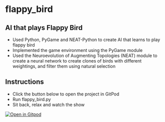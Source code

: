 # flappy_bird
## AI that plays Flappy Bird 

* Used Python, PyGame and NEAT-Python to create AI that learns to play flappy bird
* Implemented the game environment using the PyGame module
* Used the Neuroevolution of Augmenting Topologies (NEAT) module to create a neural network to create clones of birds with different weightings, and filter them using natural selection

## Instructions
 * Click the button below to open the project in GitPod
 * Run flappy_bird.py
 * Sit back, relax and watch the show
 
 [![Open in Gitpod](https://gitpod.io/button/open-in-gitpod.svg)](https://gitpod.io/#https://github.com/faisalhussaini/flappy_bird/flappy_bird.py)
